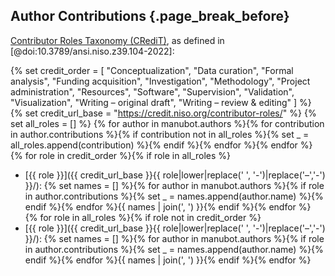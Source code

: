 ## Author Contributions {.page_break_before}

[Contributor Roles Taxonomy (CRediT)](https://credit.niso.org/), as defined in [@doi:10.3789/ansi.niso.z39.104-2022]:

{% set credit_order = [
  "Conceptualization",
  "Data curation",
  "Formal analysis",
  "Funding acquisition",
  "Investigation",
  "Methodology",
  "Project administration",
  "Resources",
  "Software",
  "Supervision",
  "Validation",
  "Visualization",
  "Writing – original draft",
  "Writing – review & editing"
] %}
{% set credit_url_base = "https://credit.niso.org/contributor-roles/" %}
{% set all_roles = [] %}
{% for author in manubot.authors %}{% for contribution in author.contributions %}{% if contribution not in all_roles %}{% set _ = all_roles.append(contribution) %}{% endif %}{% endfor %}{% endfor %}
{% for role in credit_order %}{% if role in all_roles %}
- [{{ role }}]({{ credit_url_base }}{{ role|lower|replace(' ', '-')|replace('–','-') }}/): {% set names = [] %}{% for author in manubot.authors %}{% if role in author.contributions %}{% set _ = names.append(author.name) %}{% endif %}{% endfor %}{{ names | join(', ') }}{% endif %}{% endfor %}
{% for role in all_roles %}{% if role not in credit_order %}
- [{{ role }}]({{ credit_url_base }}{{ role|lower|replace(' ', '-')|replace('–','-') }}/): {% set names = [] %}{% for author in manubot.authors %}{% if role in author.contributions %}{% set _ = names.append(author.name) %}{% endif %}{% endfor %}{{ names | join(', ') }}{% endif %}{% endfor %}